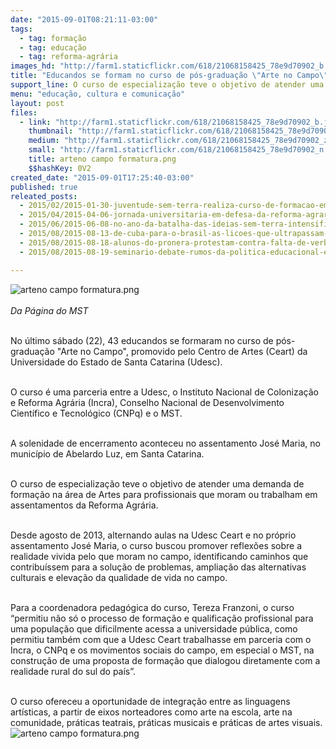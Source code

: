 ```yaml
---
date: "2015-09-01T08:21:11-03:00"
tags:
  - tag: formação
  - tag: educação
  - tag: reforma-agrária
images_hd: "http://farm1.staticflickr.com/618/21068158425_78e9d70902_b.jpg"
title: "Educandos se formam no curso de pós-graduação \"Arte no Campo\", em SC"
support_line: O curso de especialização teve o objetivo de atender uma demanda de formação na área de Artes para profissionais que moram ou trabalham em assentamentos da Reforma Agrária.
menu: "educação, cultura e comunicação"
layout: post
files:
  - link: "http://farm1.staticflickr.com/618/21068158425_78e9d70902_b.jpg"
    thumbnail: "http://farm1.staticflickr.com/618/21068158425_78e9d70902_t.jpg"
    medium: "http://farm1.staticflickr.com/618/21068158425_78e9d70902_z.jpg"
    small: "http://farm1.staticflickr.com/618/21068158425_78e9d70902_n.jpg"
    title: arteno campo formatura.png
    $$hashKey: 0V2
created_date: "2015-09-01T17:25:40-03:00"
published: true
releated_posts:
  - 2015/02/2015-01-30-juventude-sem-terra-realiza-curso-de-formacao-em-veranopolis.md
  - 2015/04/2015-04-06-jornada-universitaria-em-defesa-da-reforma-agraria-aproxima-academia-da-luta-pela-terra.md
  - 2015/06/2015-06-08-no-ano-da-batalha-das-ideias-sem-terra-intensificam-a-formacao-politica.md
  - 2015/08/2015-08-13-de-cuba-para-o-brasil-as-licoes-que-ultrapassam-fronteiras.md
  - 2015/08/2015-08-18-alunos-do-pronera-protestam-contra-falta-de-verba-no-pa.md
  - 2015/08/2015-08-19-seminario-debate-rumos-da-politica-educacional-e-o-papel-da-educacao-na-reforma-agraria.md

---
```

<p><img alt="arteno campo formatura.png" src="http://farm1.staticflickr.com/618/21068158425_78e9d70902_b.jpg" /><br />
<br />
<em>Da P&aacute;gina do MST</em></p>

<p><br />
No &uacute;ltimo s&aacute;bado (22), 43 educandos se formaram no curso de p&oacute;s-gradua&ccedil;&atilde;o &quot;Arte no Campo&quot;, promovido pelo Centro de Artes (Ceart) da Universidade do Estado de Santa Catarina (Udesc).</p>

<p><br />
O curso &eacute; uma parceria entre a Udesc, o Instituto Nacional de Coloniza&ccedil;&atilde;o e Reforma Agr&aacute;ria (Incra), Conselho Nacional de Desenvolvimento Cient&iacute;fico e Tecnol&oacute;gico (CNPq) e o MST.</p>

<p><br />
A solenidade de encerramento aconteceu no assentamento Jos&eacute; Maria, no munic&iacute;pio de Abelardo Luz, em Santa Catarina.&nbsp;</p>

<p><br />
O curso de especializa&ccedil;&atilde;o teve o objetivo de atender uma demanda de forma&ccedil;&atilde;o na &aacute;rea de Artes para profissionais que moram ou trabalham em assentamentos da Reforma Agr&aacute;ria.&nbsp;</p>

<p><br />
Desde agosto de 2013, alternando aulas na Udesc Ceart e no pr&oacute;prio assentamento Jos&eacute; Maria, o curso buscou promover reflex&otilde;es sobre a realidade vivida pelo que moram no campo, identificando caminhos que contribu&iacute;ssem para a solu&ccedil;&atilde;o de problemas, amplia&ccedil;&atilde;o das alternativas culturais e eleva&ccedil;&atilde;o da qualidade de vida no campo.</p>

<p><br />
Para a coordenadora pedag&oacute;gica do curso, Tereza Franzoni, o curso &ldquo;permitiu n&atilde;o s&oacute; o processo de forma&ccedil;&atilde;o e qualifica&ccedil;&atilde;o profissional para uma popula&ccedil;&atilde;o que dificilmente acessa a universidade p&uacute;blica, como permitiu tamb&eacute;m com que a Udesc Ceart trabalhasse em parceria com o Incra, o CNPq e os movimentos sociais do campo, em especial o MST, na constru&ccedil;&atilde;o de uma proposta de forma&ccedil;&atilde;o que dialogou diretamente com a realidade rural do sul do pa&iacute;s&rdquo;.</p>

<p><br />
O curso ofereceu a oportunidade de integra&ccedil;&atilde;o entre as linguagens art&iacute;sticas, a partir de eixos norteadores como arte na escola, arte na comunidade, pr&aacute;ticas teatrais, pr&aacute;ticas musicais e pr&aacute;ticas de artes visuais.<img alt="arteno campo formatura.png" src="http://farm1.staticflickr.com/618/21068158425_78e9d70902_b.jpg" /></p>

<p>&nbsp;</p>
